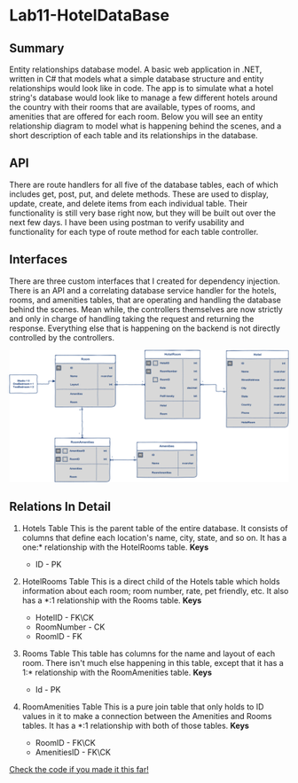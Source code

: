 # Lab11-HotelDataBase

## Summary

Entity relationships database model.  A basic web application in .NET, written in C# that models what a simple database structure and entity relationships would look like in code.  The app is to simulate what a hotel string's database would look like to manage a few different hotels around the country with their rooms that are available, types of rooms, and amenities that are offered for each room.  Below you will see an entity relationship diagram to model what is happening behind the scenes, and a short description of each table and its relationships in the database.

## API

There are route handlers for all five of the database tables, each of which includes get, post, put, and delete methods.  These are used to display, update, create, and delete items from each individual table.  Their functionality is still very base right now, but they will be built out over the next few days.  I have been using postman to verify usability and functionality for each type of route method for each table controller.

## Interfaces

There are three custom interfaces that I created for dependency injection.  There is an API and a correlating database service handler for the hotels, rooms, and amenities tables, that are operating and handling the database behind the scenes.  Mean while, the controllers themselves are now strictly and only in charge of handling taking the request and returning the response.  Everything else that is happening on the backend is not directly controlled by the controllers.

![Async Inn ERD](assets/AsyncInnERD.png)

## Relations In Detail

1. Hotels Table
   This is the parent table of the entire database.  It consists of columns that define each location's name, city, state, and so on.  It has a one:* relationship with the HotelRooms table.
   **Keys**
   - ID - PK

2. HotelRooms Table
   This is a direct child of the Hotels table which holds information about each room; room number, rate, pet friendly, etc.  It also has a *:1 relationship with the Rooms table.
   **Keys**
   - HotelID - FK\CK
   - RoomNumber - CK
   - RoomID - FK

3. Rooms Table
   This table has columns for the name and layout of each room.  There isn't much else happening in this table, except that it has a 1:* relationship with the RoomAmenities table.
   **Keys**
   - Id - PK

4. RoomAmenities Table
   This is a pure join table that only holds to ID values in it to make a connection between the Amenities and Rooms tables.  It has a *:1 relationship with both of those tables.
   **Keys**
   - RoomID - FK\CK
   - AmenitiesID - FK\CK

[Check the code if you made it this far!](Lab12-HotelDatabase/Data/HotelDBContext.cs)